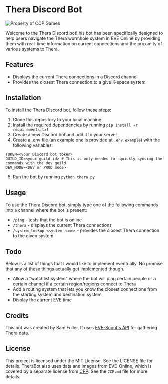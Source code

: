 # Thera Discord Bot

![Property of CCP Games](https://images.ctfassets.net/7lhcm73ukv5p/1rS96YuV4c29hjKlMM0YYa/873b64b4d5340d6f5ace1a3294c9d00a/ThumbClean.jpg?w=850&fm=jpg&fl=progressive&q=75)

Welcome to the Thera Discord bot! his bot has been specifically designed to help users navigate the Thera wormhole system in EVE Online by providing them with real-time information on current connections and the proximity of various systems to Thera.

## Features

  - Displays the current Thera connections in a Discord channel
  - Provides the closest Thera connection to a give K-space system

## Installation

To install the Thera Discord bot, follow these steps:

1. Clone this repository to your local machine
2. Install the required dependencies by running `pip install -r requirements.txt`
3. Create a new Discord bot and add it to your server
4. Create a .env file (an example one is provided at `.env.example`) with the following variables:

```Dotenv
TOKEN=<your Discord bot token>
GUILD_ID=<your guild id> # This is only needed for quickly syncing the commands with the dev guild
DEV_MODE=<DEV or PROD mode>
```

5. Run the bot by running `python thera.py`

## Usage

To use the Thera Discord bot, simply type one of the following commands into a channel where the bot is present:

  - `/ping` - tests that the bot is online
  - `/thera` - displays the current Thera connections
  - `/system_lookup <system name>` - provides the closest Thera connection to the given system

## Todo

Below is a list of things that I would like to implement eventually. No promise that any of these things actually get implemented though.

  - Allow a "watchlist system" where the bot will ping certain people or a certain channel if a certain region/regions connect to Thera
  - Add a routing system that lets you know the closest connections from the starting system and destination system
  - Display the current EVE time

## Credits

This bot was created by Sam Fuller. It uses [EVE-Scout's API](https://www.eve-scout.com/) for gathering Thera data.

## License

This project is licensed under the MIT License. See the LICENSE file for details. TheraBot also uses data and images from EVE-Online, which is covered by a separate license from [CPP](https://www.ccpgames.com/). See the `CCP.md` file for more details.
